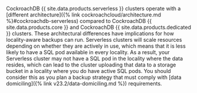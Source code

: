 CockroachDB {{ site.data.products.serverless }} clusters operate with a [different architecture]({% link cockroachcloud/architecture.md %}#cockroachdb-serverless) compared to CockroachDB {{ site.data.products.core }} and CockroachDB {{ site.data.products.dedicated }} clusters. These architectural differences have implications for how locality-aware backups can run. Serverless clusters will scale resources depending on whether they are actively in use, which means that it is less likely to have a SQL pod available in every locality. As a result, your Serverless cluster may not have a SQL pod in the locality where the data resides, which can lead to the cluster uploading that data to a storage bucket in a locality where you do have active SQL pods. You should consider this as you plan a backup strategy that must comply with [data domiciling]({% link v23.2/data-domiciling.md %}) requirements.